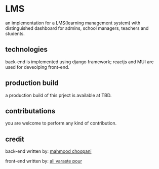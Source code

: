 # LMS
an implementation for a LMS(learning management system) with distinguished dashboard for admins, school managers, teachers and students.

## technologies
back-end is implemented using django framework; reactjs and MUI are used for deveolping front-end.

## production build
a production build of this prject is available at TBD.

## contributations
you are welcome to perform any kind of contribution.

## credit
back-end written by: [mahmood choopani](https://github.com/mchoopani)

front-end written by: [ali varaste pour](https://github.com/alivarastepour/)

